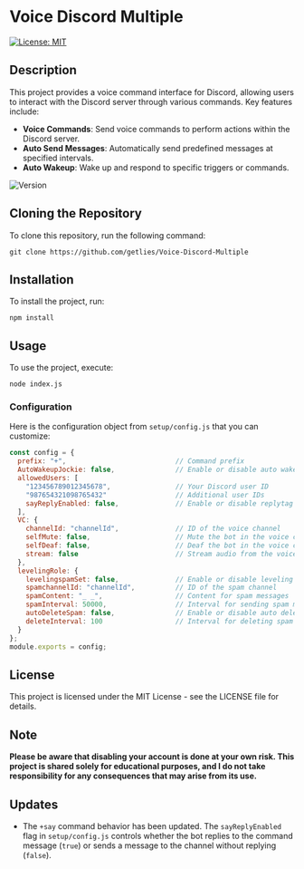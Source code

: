 # Voice Discord Multiple 
[![License: MIT](https://img.shields.io/badge/License-MIT-yellow.svg)](LICENSE)  <!-- Badge for license -->

## Description
This project provides a voice command interface for Discord, allowing users to interact with the Discord server through various commands. Key features include:

- **Voice Commands**: Send voice commands to perform actions within the Discord server.
- **Auto Send Messages**: Automatically send predefined messages at specified intervals.
- **Auto Wakeup**: Wake up and respond to specific triggers or commands.

![Version](https://img.shields.io/badge/version-1.0.1-blue.svg)  <!-- Badge for version -->

## Cloning the Repository
To clone this repository, run the following command:
```
git clone https://github.com/getlies/Voice-Discord-Multiple
```

## Installation
To install the project, run:
```
npm install
```

## Usage
To use the project, execute:
```
node index.js
```

### Configuration
Here is the configuration object from `setup/config.js` that you can customize:

```javascript
const config = {
  prefix: "+",                           // Command prefix
  AutoWakeupJockie: false,               // Enable or disable auto wakeup functionality
  allowedUsers: [
    "123456789012345678",                // Your Discord user ID 
    "987654321098765432"                 // Additional user IDs
    sayReplyEnabled: false,              // Enable or disable replytag command say
  ],
  VC: {
    channelId: "channelId",              // ID of the voice channel
    selfMute: false,                     // Mute the bot in the voice channel
    selfDeaf: false,                     // Deaf the bot in the voice channel
    stream: false                        // Stream audio from the voice channel
  },
  levelingRole: {
    levelingspamSet: false,              // Enable or disable leveling spam
    spamchannelId: "channelId",          // ID of the spam channel
    spamContent: "_ _",                  // Content for spam messages 
    spamInterval: 50000,                 // Interval for sending spam messages (in milliseconds)
    autoDeleteSpam: false,               // Enable or disable auto deletion of spam messages
    deleteInterval: 100                  // Interval for deleting spam messages (in milliseconds)
  }
};
module.exports = config;
```

## License
This project is licensed under the MIT License - see the LICENSE file for details.

## Note
**Please be aware that disabling your account is done at your own risk. This project is shared solely for educational purposes, and I do not take responsibility for any consequences that may arise from its use.**

## Updates
- The `+say` command behavior has been updated. The `sayReplyEnabled` flag in `setup/config.js` controls whether the bot replies to the command message (`true`) or sends a message to the channel without replying (`false`).
